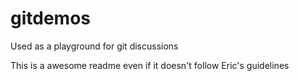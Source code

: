 # gitdemos
Used as a playground for git discussions

This is a awesome readme even if it doesn't follow Eric's guidelines